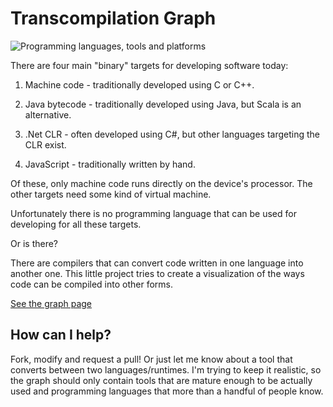 # Transcompilation Graph

![Programming languages, tools and platforms](http://vilcans.github.com/transcompilation/graph.svg "Transcompilation graph")

There are four main "binary" targets for developing software today:

  1. Machine code - traditionally developed using C or C++.

  2. Java bytecode - traditionally developed using Java, but Scala is an alternative.

  3. .Net CLR - often developed using C#, but other languages targeting the CLR exist.

  4. JavaScript - traditionally written by hand.

Of these, only machine code runs directly on the device's processor.
The other targets need some kind of virtual machine.

Unfortunately there is no programming language that can be used for developing for all these targets.

Or is there?

There are compilers that can convert code written
in one language into another one.
This little project tries to create a visualization of
the ways code can be compiled into other forms.

[See the graph page](http://vilcans.github.com/transcompilation/)

## How can I help?

Fork, modify and request a pull!
Or just let me know about a tool that converts between two languages/runtimes.
I'm trying to keep it realistic, so the graph should only contain
tools that are mature enough to be actually used
and programming languages that more than a handful of people
know.
